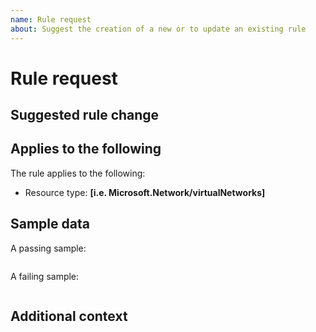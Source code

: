 ```yaml
---
name: Rule request
about: Suggest the creation of a new or to update an existing rule
---
```


# Rule request

## Suggested rule change

<!-- A clear and concise description of the what the rule should check and why. -->

## Applies to the following

The rule applies to the following:

- Resource type: **[i.e. Microsoft.Network/virtualNetworks]**

## Sample data

<!--
Include a sample of passing/ failing resource JSON data.

Only provide sanitized samples, replacing information such as subscription Id and names with examples (i.e. vnet-A).
-->

A passing sample:

```json

```

A failing sample:

```json

```

## Additional context

<!-- Add any other context or references. -->

